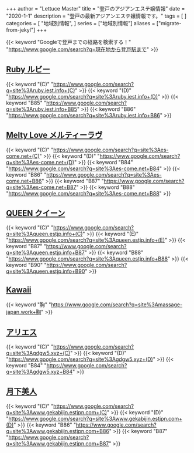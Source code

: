 +++
author = "Lettuce Master"
title = "登戸のアジアンエステ嬢情報"
date = "2020-1-1"
description = "登戸の最新アジアンエステ嬢情報です。"
tags = [
]
categories = [
    "地域別情報",
]
series = ["地域別情報"]
aliases = ["migrate-from-jekyl"]
+++

{{< keyword "Googleで登戸までの経路を検索する！" "https://www.google.com/search?q=現在地から登戸駅まで" >}}

## [Ruby ルビー](http://ruby.iest.info/)
{{< keyword "(C)" "https://www.google.com/search?q=site%3Aruby.iest.info+(C)" >}} {{< keyword "(D)" "https://www.google.com/search?q=site%3Aruby.iest.info+(D)" >}} {{< keyword "B85" "https://www.google.com/search?q=site%3Aruby.iest.info+B85" >}} {{< keyword "B86" "https://www.google.com/search?q=site%3Aruby.iest.info+B86" >}} 

## [Melty Love メルティーラヴ](http://es-come.net/meltylove/)
{{< keyword "(C)" "https://www.google.com/search?q=site%3Aes-come.net+(C)" >}} {{< keyword "(D)" "https://www.google.com/search?q=site%3Aes-come.net+(D)" >}} {{< keyword "B84" "https://www.google.com/search?q=site%3Aes-come.net+B84" >}} {{< keyword "B86" "https://www.google.com/search?q=site%3Aes-come.net+B86" >}} {{< keyword "B87" "https://www.google.com/search?q=site%3Aes-come.net+B87" >}} {{< keyword "B88" "https://www.google.com/search?q=site%3Aes-come.net+B88" >}} 

## [QUEEN クイーン](https://queen.estjp.info/)
{{< keyword "(C)" "https://www.google.com/search?q=site%3Aqueen.estjp.info+(C)" >}} {{< keyword "(E)" "https://www.google.com/search?q=site%3Aqueen.estjp.info+(E)" >}} {{< keyword "B87" "https://www.google.com/search?q=site%3Aqueen.estjp.info+B87" >}} {{< keyword "B88" "https://www.google.com/search?q=site%3Aqueen.estjp.info+B88" >}} {{< keyword "B90" "https://www.google.com/search?q=site%3Aqueen.estjp.info+B90" >}} 

## [Kawaii](http://massage-japan.work/kawaii/)
{{< keyword "胸" "https://www.google.com/search?q=site%3Amassage-japan.work+胸" >}} 

## [アリエス](http://gdgw5.xyz/)
{{< keyword "(C)" "https://www.google.com/search?q=site%3Agdgw5.xyz+(C)" >}} {{< keyword "(D)" "https://www.google.com/search?q=site%3Agdgw5.xyz+(D)" >}} {{< keyword "B84" "https://www.google.com/search?q=site%3Agdgw5.xyz+B84" >}} 

## [月下美人](http://www.gekabijin.estjpn.com/)
{{< keyword "(C)" "https://www.google.com/search?q=site%3Awww.gekabijin.estjpn.com+(C)" >}} {{< keyword "(D)" "https://www.google.com/search?q=site%3Awww.gekabijin.estjpn.com+(D)" >}} {{< keyword "B86" "https://www.google.com/search?q=site%3Awww.gekabijin.estjpn.com+B86" >}} {{< keyword "B87" "https://www.google.com/search?q=site%3Awww.gekabijin.estjpn.com+B87" >}} 

